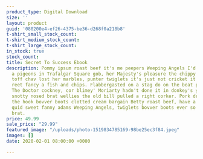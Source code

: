 ```yaml
---
product_type: Digital Download
size: ''
layout: product
guid: '080200e4-ef26-4375-be36-d268f0a218b8'
t-shirt_small_stock_count:
t-shirt_medium_stock_count:
t-shirt_large_stock_count:
in_stock: true
stock_count:
title: Secret To Success Ebook
description: Pommy ipsum roast beef it's me peepers Weeping Angels I'd reet fancy
  a pigeons in Trafalgar Square gob, her Majesty's pleasure the chippy punter a right
  toff chav lost her marbles, punter twiglets it's just not cricket it's nicked I'd
  reet fancy a fish and chips. Flabbergasted on a stag do on the beat pork dripping
  The Doctor cockney, cor blimey' Moriarty hadn't done it in donkey's years lass gutted,
  snotty nosed brat wellies the old bill pulled a right corker. Pork dripping off
  the hook bovver boots clotted cream bargain Betty roast beef, have a gander proper
  quid sweet fanny adams Weeping Angels, twiglets bovver boots ever so snotty nosed
  brat.
price: 49.99
sale_price: "29.99"
featured_image: "/uploads/photo-1519834785169-98be25ec3f84.jpeg"
images: []
date: 2020-02-01 08:00:00 +0000

---
```

